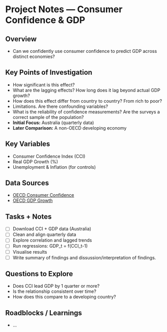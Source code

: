 # Project Notes — Consumer Confidence & GDP

## Overview
- Can we confidently use consumer confidence to predict GDP across distinct economies?
## Key Points of Investigation
- How significant is this effect?
- What are the lagging effects? How long does it lag beyond actual GDP growth?
- How does this effect differ from country to country? From rich to poor?
- Limitations. Are there confounding variables?
- What is the reliability of confidence measurements? Are the surveys a correct sample of the population?
- **Initial Focus:** Australia (quarterly data)
- **Later Comparison:** A non-OECD developing economy

## Key Variables
- Consumer Confidence Index (CCI)
- Real GDP Growth (%)
- Unemployment & Inflation (for controls)

## Data Sources
- [OECD Consumer Confidence](https://data.oecd.org/leadind/consumer-confidence-index-cci.htm)
- [OECD GDP Growth](https://data.oecd.org/gdp/quarterly-gdp.htm)

## Tasks + Notes
- [ ] Download CCI + GDP data (Australia)
- [ ] Clean and align quarterly data
- [ ] Explore correlation and lagged trends
- [ ] Run regressions: GDP_t = f(CCI_t-1)
- [ ] Visualise results
- [ ] Write summary of findings and dissussion/interpretation of findings.

## Questions to Explore
- Does CCI lead GDP by 1 quarter or more?
- Is the relationship consistent over time?
- How does this compare to a developing country?

## Roadblocks / Learnings
- ...

